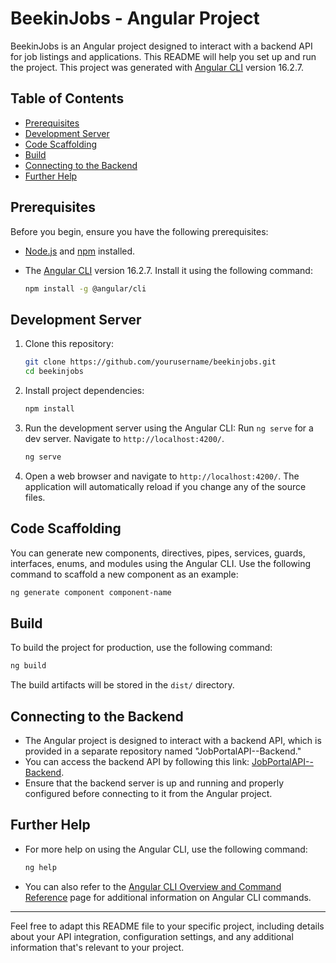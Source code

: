 # BeekinJobs - Angular Project

BeekinJobs is an Angular project designed to interact with a backend API for job listings and applications. This README will help you set up and run the project.
This project was generated with [Angular CLI](https://github.com/angular/angular-cli) version 16.2.7.

## Table of Contents

- [Prerequisites](#prerequisites)
- [Development Server](#development-server)
- [Code Scaffolding](#code-scaffolding)
- [Build](#build)
- [Connecting to the Backend](#connecting-to-the-backend)
- [Further Help](#further-help)

## Prerequisites

Before you begin, ensure you have the following prerequisites:

- [Node.js](https://nodejs.org/) and [npm](https://www.npmjs.com/) installed.
- The [Angular CLI](https://github.com/angular/angular-cli) version 16.2.7. Install it using the following command:

   ```bash
   npm install -g @angular/cli
   ```

## Development Server

1. Clone this repository:

   ```bash
   git clone https://github.com/yourusername/beekinjobs.git
   cd beekinjobs
   ```

2. Install project dependencies:

   ```bash
   npm install
   ```

3. Run the development server using the Angular CLI:
   Run `ng serve` for a dev server. Navigate to `http://localhost:4200/`.
   ```bash
   ng serve
   ```

5. Open a web browser and navigate to `http://localhost:4200/`. The application will automatically reload if you change any of the source files.

## Code Scaffolding

You can generate new components, directives, pipes, services, guards, interfaces, enums, and modules using the Angular CLI. Use the following command to scaffold a new component as an example:

```bash
ng generate component component-name
```

## Build

To build the project for production, use the following command:

```bash
ng build
```

The build artifacts will be stored in the `dist/` directory.

## Connecting to the Backend

- The Angular project is designed to interact with a backend API, which is provided in a separate repository named "JobPortalAPI--Backend."
- You can access the backend API by following this link: [JobPortalAPI--Backend](https://github.com/raj-kanini/JobPortalAPI--Backend).
- Ensure that the backend server is up and running and properly configured before connecting to it from the Angular project.

## Further Help

- For more help on using the Angular CLI, use the following command:

  ```bash
  ng help
  ```

- You can also refer to the [Angular CLI Overview and Command Reference](https://angular.io/cli) page for additional information on Angular CLI commands.

---

Feel free to adapt this README file to your specific project, including details about your API integration, configuration settings, and any additional information that's relevant to your project.
